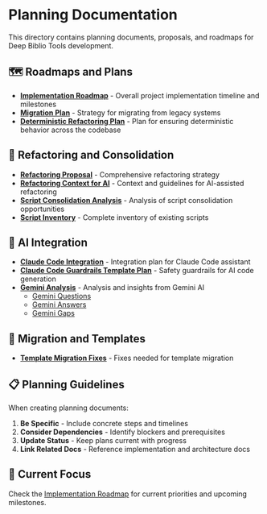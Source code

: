 # Planning Documentation

This directory contains planning documents, proposals, and roadmaps for Deep Biblio Tools development.

## 🗺️ Roadmaps and Plans

- **[Implementation Roadmap](implementation-roadmap.md)** - Overall project implementation timeline and milestones
- **[Migration Plan](migration-plan.md)** - Strategy for migrating from legacy systems
- **[Deterministic Refactoring Plan](deterministic-refactoring-plan.md)** - Plan for ensuring deterministic behavior across the codebase

## 🔧 Refactoring and Consolidation

- **[Refactoring Proposal](refactoring-proposal.md)** - Comprehensive refactoring strategy
- **[Refactoring Context for AI](refactoring-context-for-ai.md)** - Context and guidelines for AI-assisted refactoring
- **[Script Consolidation Analysis](script-consolidation-analysis.md)** - Analysis of script consolidation opportunities
- **[Script Inventory](script-inventory.md)** - Complete inventory of existing scripts

## 🤖 AI Integration

- **[Claude Code Integration](claude-code-integration.md)** - Integration plan for Claude Code assistant
- **[Claude Code Guardrails Template Plan](claude-code-guardrails-template-plan.md)** - Safety guardrails for AI code generation
- **[Gemini Analysis](gemini-analysis/)** - Analysis and insights from Gemini AI
  - [Gemini Questions](gemini-analysis/gemini-questions.md)
  - [Gemini Answers](gemini-analysis/gemini-answer.md)
  - [Gemini Gaps](gemini-analysis/gemini-gaps.md)

## 🔄 Migration and Templates

- **[Template Migration Fixes](template-migration-fixes.md)** - Fixes needed for template migration

## 📋 Planning Guidelines

When creating planning documents:
1. **Be Specific** - Include concrete steps and timelines
2. **Consider Dependencies** - Identify blockers and prerequisites
3. **Update Status** - Keep plans current with progress
4. **Link Related Docs** - Reference implementation and architecture docs

## 🎯 Current Focus

Check the [Implementation Roadmap](implementation-roadmap.md) for current priorities and upcoming milestones.

